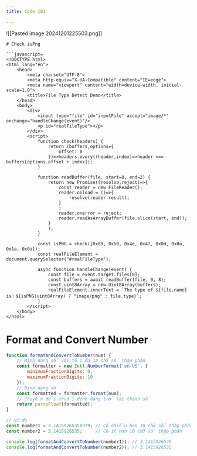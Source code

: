 ```yaml
---
title: Code 101

---
```

![[Pasted image 20241201225503.png]]
```
# Check isPng

```javascript=
<!DOCTYPE html>
<html lang="en">
    <head>
        <meta charset="UTF-8">
        <meta http-equiv="X-UA-Compatible" content="IE=edge">
        <meta name="viewport" content="width=device-width, initial-scale=1.0">
        <title>File Type Detect Demo</title>
    </head>
    <body>
        <div>
            <input type="file" id="inputFile" accept="image/*" onchange="handleChange(event)"/>
            <p id="realFileType"></p>
        </div>
        <script>
            function check(headers) {
                return (buffers,options={
                    offset: 0
                })=>headers.every((header,index)=>header === buffers[options.offset + index]);
            }

            function readBuffer(file, start=0, end=2) {
                return new Promise((resolve,reject)=>{
                    const reader = new FileReader();
                    reader.onload = ()=>{
                        resolve(reader.result);
                    }
                    ;
                    reader.onerror = reject;
                    reader.readAsArrayBuffer(file.slice(start, end));
                }
                );
            }

            const isPNG = check([0x89, 0x50, 0x4e, 0x47, 0x0d, 0x0a, 0x1a, 0x0a]);
            const realFileElement = document.querySelector("#realFileType");

            async function handleChange(event) {
                const file = event.target.files[0];
                const buffers = await readBuffer(file, 0, 8);
                const uint8Array = new Uint8Array(buffers);
                realFileElement.innerText = `The type of ${file.name} is：${isPNG(uint8Array) ? "image/png" : file.type}`;
            }
        </script>
    </body>
</html>
```

# Format and Convert Number
```javascript
function formatAndConvertToNumber(num) {
    // Định dạng số với tối đa 10 chữ số thập phân
    const formatter = new Intl.NumberFormat('en-US', {
        minimumFractionDigits: 0,
        maximumFractionDigits: 10
    });
    // Định dạng số
    const formatted = formatter.format(num);
    // Chuyển đổi chuỗi định dạng trở lại thành số
    return parseFloat(formatted);
}

// Ví dụ
const number1 = 3.14159265358979; // Có nhiều hơn 10 chữ số thập phân
const number2 = 3.1415926535;     // Có ít hơn 10 chữ số thập phân

console.log(formatAndConvertToNumber(number1)); // 3.1415926536
console.log(formatAndConvertToNumber(number2)); // 3.1415926535

```